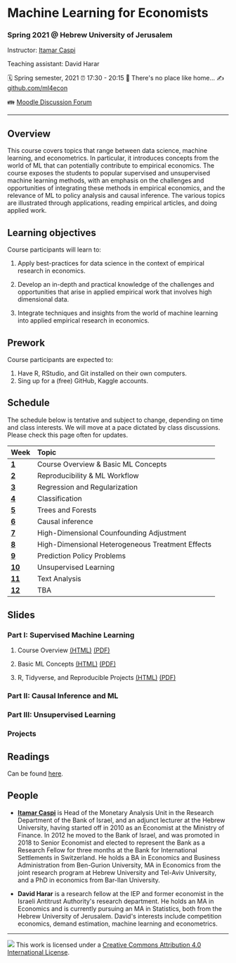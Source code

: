 Machine Learning for Economists
================

### Spring 2021 @ Hebrew University of Jerusalem

Instructor: [Itamar Caspi](https://itamarcaspi.rbind.io)

Teaching assistant: David Harar

:spiral_calendar: Spring semester, 2021
:alarm_clock:     17:30 - 20:15
:hotel:           There's no place like home...
:writing_hand:    [github.com/ml4econ](https://github.com/ml4econ/lecture-notes-2021)

:family:          [Moodle Discussion Forum](https://moodle2.cs.huji.ac.il/nu20/mod/forum/view.php?id=342325)

-----

## Overview

This course covers topics that range between data science, machine learning, and econometrics. In particular, it introduces concepts from the world of ML that can potentially contribute to empirical economics. The course exposes the students to popular supervised and unsupervised machine learning methods, with an emphasis on the challenges and opportunities of integrating these methods in empirical economics, and the relevance of ML to policy analysis and causal inference. The various topics are illustrated through applications, reading empirical articles, and doing applied work.

## Learning objectives

Course participants will learn to:

1. Apply best-practices for data science in the context of empirical research in economics.

2. Develop an in-depth and practical knowledge of the challenges and opportunities that arise in applied empirical work that involves high dimensional data.

3. Integrate techniques and insights from the world of machine learning into applied empirical research in economics.


## Prework

Course participants are expected to:

1. Have R, RStudio, and Git installed on their own computers.
2. Sing up for a (free) GitHub, Kaggle accounts.


## Schedule

The schedule below is tentative and subject to change, depending on time and class interests. We will move at a pace dictated by class discussions.  Please check this page often for updates.

| Week                  | Topic                                               |
|:----------------------|:----------------------------------------------------|
| [**1**](#week-1)      | Course Overview & Basic ML Concepts                 |
| [**2**](#week-2)      | Reproducibility & ML Workflow                       |
| [**3**](#week-3)      | Regression and Regularization                       |
| [**4**](#week-4)      | Classification                                      |
| [**5**](#week-5)      | Trees and Forests                                   |
| [**6**](#week-6)      | Causal inference                                    | 
| [**7**](#week-7)      | High-Dimensional Counfounding Adjustment            |
| [**8**](#week-7)      | High-Dimensional Heterogeneous Treatment Effects    |
| [**9**](#week-8)      | Prediction Policy Problems                          |
| [**10**](#week-9)     | Unsupervised Learning                               |
| [**11**](#week-10)    | Text Analysis                                       |
| [**12**](#week-11)    | TBA                                                 |


## Slides

### Part I: Supervised Machine Learning

1. Course Overview [(HTML)](https://raw.githack.com/ml4econ/lecture-notes-2021/master/01-overview/01-overview.html)
[(PDF)](https://github.com/ml4econ/lecture-notes-2021/blob/master/01-overview/01-overview.pdf) 

2. Basic ML Concepts [(HTML)](https://raw.githack.com/ml4econ/lecture-notes-2021/master/02-basic-ml-concepts/02-basic-ml-concepts.html)
[(PDF)](https://github.com/ml4econ/lecture-notes-2020/blob/master/02-basic-ml-concepts/02-basic-ml-concepts.pdf) 

2. R, Tidyverse, and Reproducible Projects [(HTML)](https://raw.githack.com/ml4econ/lecture-notes-2021/master/03-reprod-vc/03-reprod-vc.html)
[(PDF)](https://github.com/ml4econ/lecture-notes-2021/blob/master/03-reprod-vc/03-reprod-vc.pdf) 


### Part II: Causal Inference and ML


### Part III: Unsupervised Learning


### Projects


## Readings

Can be found [here](https://github.com/ml4econ/lecture-notes-2021/blob/master/resources.md).

## People

+ [**Itamar Caspi**](https://itamarcaspi.rbind.io) is Head of the Monetary Analysis Unit in the Research Department of the Bank of Israel, and an adjunct lecturer at the Hebrew University, having started off in 2010 as an Economist at the Ministry of Finance. In 2012 he moved to the Bank of Israel, and was promoted in 2018 to Senior Economist and elected to represent the Bank as a Research Fellow for three months at the Bank for International Settlements in Switzerland. He holds a BA in Economics and Business Administration from Ben-Gurion University, MA in Economics from the joint research program at Hebrew University and Tel-Aviv University, and a PhD in economics from Bar-Ilan University.

+ **David Harar** is a research fellow at the IEP and former economist in the Israeli Antitrust Authority's research department. He holds an MA in Economics and is currently pursuing an MA in Statistics, both from the Hebrew University of Jerusalem. David's interests include competition economics, demand estimation, machine learning and econometrics.

-----

![](https://i.creativecommons.org/l/by/4.0/88x31.png) This work is
licensed under a [Creative Commons Attribution 4.0 International
License](https://creativecommons.org/licenses/by/4.0/).


